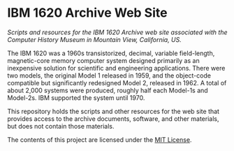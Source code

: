 # IBM 1620 Archive Web Site

_Scripts and resources for the IBM 1620 Archive web site associated with the Computer History Museum in Mountain View, California, US._

The IBM 1620 was a 1960s transistorized, decimal, variable field-length, magnetic-core memory computer system designed primarily as an inexpensive solution for scientific and engineering applications. There were two models, the original Model 1 released in 1959, and the object-code compatible but significantly redesigned Model 2, released in 1962. A total of about 2,000 systems were produced, roughly half each Model-1s and Model-2s. IBM supported the system until 1970.

This repository holds the scripts and other resources for the web site that provides access to the archive documents, software, and other materials, but does not contain those materials.

The contents of this project are licensed under the [MIT License](http://www.opensource.org/licenses/mit-license.php).

